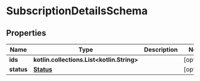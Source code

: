 
# SubscriptionDetailsSchema

## Properties
Name | Type | Description | Notes
------------ | ------------- | ------------- | -------------
**ids** | **kotlin.collections.List&lt;kotlin.String&gt;** |  |  [optional]
**status** | [**Status**](Status.md) |  |  [optional]



